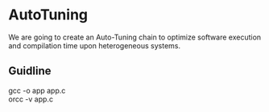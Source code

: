 # AutoTuning
We are going to create an Auto-Tuning chain to optimize software execution and compilation time upon heterogeneous systems.
## Guidline
gcc -o app app.c
<br>orcc -v app.c
